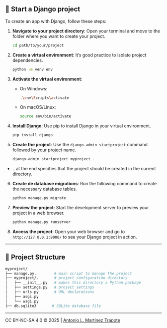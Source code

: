 ## 🚀 Start a Django project

To create an app with Django, follow these steps:
1. **Navigate to your project directory**: Open your terminal and move to the folder where you want to create your project.

   ```bash
   cd path/to/your/project
   ```

2. **Create a virtual environment**: It’s good practice to isolate project dependencies.

   ```bash
   python -m venv env
   ```
3. **Activate the virtual environment**:
   - On Windows:
     ```bash
     .\env\Scripts\activate
     ```
   - On macOS/Linux:
     ```bash
     source env/bin/activate
     ```        

4. **Install Django**: Use pip to install Django in your virtual environment.
    ```bash
    pip install django
    ```

5. **Create the project**: Use the `django-admin startproject` command followed by your project name.

   ```bash
   django-admin startproject myproject .
   ```

- `.` at the end specifies that the project should be created in the current directory.

6. **Create de database migrations**: Run the following command to create the necessary database tables.

   ```bash
   python manage.py migrate
   ```

7. **Preview the project**: Start the development server to preview your project in a web browser.

   ```bash
   python manage.py runserver
   ```

8. **Access the project**: Open your web browser and go to `http://127.0.0.1:8000/` to see your Django project in action.

---

## 📁 Project Structure
```bash
myproject/
├── manage.py.        # main script to manage the project
├── myproject/.       # project configuration directory
│   ├── __init__.py   # makes this directory a Python package
│   ├── settings.py   # project settings  
│   ├── urls.py       # URL declarations
│   ├── asgi.py       
│   └── wsgi.py
├── db.sqlite3       # SQLite database file
```

---
CC BY-NC-SA 4.0 &copy; 2025 | [Antonio L. Martínez Trapote](https://github.com/antoniotrapote) 